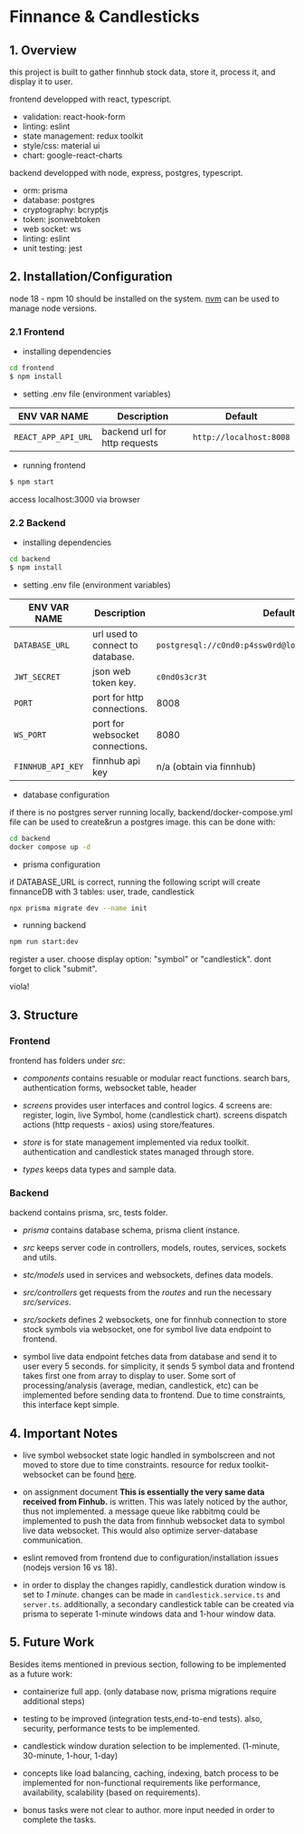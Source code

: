 # Finnance & Candlesticks

## 1. Overview

this project is built to gather finnhub stock data, store it, process it, and display it to user.

frontend developped with react, typescript.

- validation: react-hook-form
- linting: eslint
- state management: redux toolkit
- style/css: material ui
- chart: google-react-charts

backend developped with node, express, postgres, typescript.

- orm: prisma
- database: postgres
- cryptography: bcryptjs
- token: jsonwebtoken
- web socket: ws
- linting: eslint
- unit testing: jest

## 2. Installation/Configuration

node 18 - npm 10 should be installed on the system. [nvm](https://github.com/nvm-sh/nvm) can be used to manage node versions.

### 2.1 Frontend

- installing dependencies

```bash
cd frontend
$ npm install
```

- setting .env file (environment variables)

| ENV VAR NAME        | Description                   | Default                 |
| ------------------- | ----------------------------- | ----------------------- |
| `REACT_APP_API_URL` | backend url for http requests | `http://localhost:8008` |

- running frontend

```bash
$ npm start
```

access localhost:3000 via browser

### 2.2 Backend

- installing dependencies

```bash
cd backend
$ npm install
```

- setting .env file (environment variables)

| ENV VAR NAME      | Description                      | Default                                                 |
| ----------------- | -------------------------------- | ------------------------------------------------------- |
| `DATABASE_URL`    | url used to connect to database. | `postgresql://c0nd0:p4ssw0rd@localhost:5432/finnanceDB` |
| `JWT_SECRET`      | json web token key.              | `c0nd0s3cr3t`                                           |
| `PORT`            | port for http connections.       | 8008                                                    |
| `WS_PORT`         | port for websocket connections.  | 8080                                                    |
| `FINNHUB_API_KEY` | finnhub api key                  | n/a (obtain via finnhub)                                |

- database configuration

if there is no postgres server running locally, backend/docker-compose.yml file can be used to create&run a postgres image. this can be done with:

```bash
cd backend
docker compose up -d
```

- prisma configuration

if DATABASE_URL is correct, running the following script will create finnanceDB with 3 tables: user, trade, candlestick

```bash
npx prisma migrate dev --name init
```

- running backend

```bash
npm run start:dev
```

register a user. choose display option: "symbol" or "candlestick". dont forget to click "submit".

viola!

## 3. Structure

### Frontend

frontend has folders under _src_:

- _components_ contains resuable or modular react functions. search bars, authentication forms, websocket table, header

- _screens_ provides user interfaces and control logics. 4 screens are: register, login, live Symbol, home (candlestick chart). screens dispatch actions (http requests - axios) using store/features.

- _store_ is for state management implemented via redux toolkit. authentication and candlestick states managed through store.

- _types_ keeps data types and sample data.

### Backend

backend contains prisma, src, tests folder.

- _prisma_ contains database schema, prisma client instance.

- _src_ keeps server code in controllers, models, routes, services, sockets and utils.

- _stc/models_ used in services and websockets, defines data models.

- _src/controllers_ get requests from the _routes_ and run the necessary _src/services_.

- _src/sockets_ defines 2 websockets, one for finnhub connection to store stock symbols via websocket, one for symbol live data endpoint to frontend.

- symbol live data endpoint fetches data from database and send it to user every 5 seconds. for simplicity, it sends 5 symbol data and frontend takes first one from array to display to user. Some sort of processing/analysis (average, median, candlestick, etc) can be implemented before sending data to frontend. Due to time constraints, this interface kept simple.

## 4. Important Notes

- live symbol websocket state logic handled in symbolscreen and not moved to store due to time constraints. resource for redux toolkit-websocket can be found [here](https://www.taniarascia.com/websockets-in-redux/).

- on assignment document **This is essentially the very same data received from Finhub.** is written. This was lately noticed by the author, thus not implemented. a message queue like rabbitmq could be implemented to push the data from finnhub websocket data to symbol live data websocket. This would also optimize server-database communication.

- eslint removed from frontend due to configuration/installation issues (nodejs version 16 vs 18).

- in order to display the changes rapidly, candlestick duration window is set to _1 minute_. changes can be made in `candlestick.service.ts` and `server.ts`. additionally, a secondary candlestick table can be created via prisma to seperate 1-minute windows data and 1-hour window data.

## 5. Future Work

Besides items mentioned in previous section, following to be implemented as a future work:

- containerize full app. (only database now, prisma migrations require additional steps)

- testing to be improved (integration tests,end-to-end tests). also, security, performance tests to be implemented.

- candlestick window duration selection to be implemented. (1-minute, 30-minute, 1-hour, 1-day)

- concepts like load balancing, caching, indexing, batch process to be implemented for non-functional requirements like performance, availability, scalability (based on requirements).

- bonus tasks were not clear to author. more input needed in order to complete the tasks.

